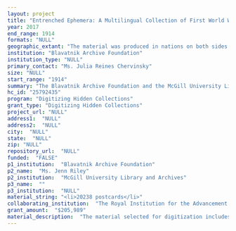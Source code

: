 ```yaml
--- 
layout: project 
title: "Entrenched Ephemera: A Multilingual Collection of First World War Postcards, Posters, Photos, Pamphlets, and Scrapbooks from the Blavatnik Archive and McGill University Library and Archives"
year: 2017
end_range: 1914
formats: "NULL"
geographic_extant: "The material was produced in nations on both sides of the hostilities. Most are German, but others come from France, United Kingdom, Belgium, Holland, Russia, the United States, and Canada. The postcard images present publisher host countries, as well as Austria-Hungary, Ottoman Empire, Serbia, Poland, Lithuania Italy, Greece, and Bulgaria."
institution: "Blavatnik Archive Foundation"
institution_type: "NULL"
primary_contact: "Ms. Julia Reines Chervinsky"
size: "NULL"
start_range: "1914"
summary: "The Blavatnik Archive Foundation and the McGill University Library and Archives (as a unit of The Royal Institution for the Advancement of Learning/McGill University) propose a 24-month collaborative project to digitize, describe, and make freely available online 22,839 pieces of World War I ephemera. These multilingual postcards, posters, photos, pamphlets, and scrapbooks provide personal glimpses into life on the battlefield and the home front in Europe and North America. The postcards in particular will provide fresh insights into a continent at war, straight from the pen of those who lived it. In consultation with end users, we will develop rich metadata and harness the strength of crowdsourcing for the transcription and translation of the postcards. The material will be made significantly more accessible than if just digitized, allowing researchers from multiple disciplines and genealogists to mine this content deeply and trace communication networks and family members spread throughout the conflict."
hc_id: "25792435"
program: "Digitizing Hidden Collections"
grant_type: "Digitizing Hidden Collections"
project_url: "NULL"
address1:  "NULL"
address2:  "NULL"
city:  "NULL"
state:  "NULL"
zip: "NULL"
repository_url:  "NULL"
funded:  "FALSE"
p1_institution:  "Blavatnik Archive Foundation"
p2_name:  "Ms. Jenn Riley"
p2_institution:  "McGill University Library and Archives"
p3_name:  ""
p3_institution:  "NULL"
material_string: "<li>20238 postcards</li>"
collaborating_institution:  "The Royal Institution for the Advancement of Learning/McGill University"
grant_amount:  "$205,989"
material_description:  "The material selected for digitization includes: -20,000 postcards containing correspondence from the larger Blavatnik Archive World War I postcard collection. Predominantly published in German and French, but includes English, Russian, and Belgian cards written and mailed during the war. These are supplemented by 238 mostly unused postcards from the McGill Library collection. The cards portray many aspects of the war: military actions; weaponry; military life; leaders; women; and war damage. Recent purchase. -400 photographs with separate captions produced by Underwood & Underwood, a New York-based photo news agency. Images from France, Holland, Belgium, Germany, Poland, and Russia show soldiers in training and action, battles and related scenes of military life and war. This has been in the McGill Library for many years. -1,480 World War I pamphlets, published 1914-1920, that cover all aspects of the war and its aftermath, including: propaganda; recruitment; alleged atrocities; submarine warfare; and the Paris Peace Conference. Published by governments and non-governmental groups in the United Kingdom, the United States, and Canada, and collected by Montrealers who donated to the McGill Library. -Headline History of the Great War – 15 196-page scrapbooks, created and donated to McGill by noted Canadian military author Robert Fetherstonhaugh (1892-1949), containing newspaper headline clippings and images. Mostly Montreal English-language press. -706 war posters, predominantly German, plus British, French, American, and Belgian. Striking texts and images promote military recruitment, labor in war industries, purchasing bonds, and military concerts. Many appear to have been collected by McGill during the war. Excellent condition."
---
```

